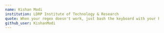 ```yaml
---
name: Kishan Modi
institution: LDRP Institute of Technology & Research
quote: When your regex doesn't work, just bash the keyboard with your head. That should do the trick.
github_user: KishanModi
---
```

